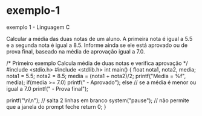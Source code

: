 # exemplo-1
exemplo 1 - Linguagem C

Calcular a média das duas notas de um aluno.
A primeira nota é igual a 5.5 e a segunda nota é igual a 8.5.
Informe ainda se ele está aprovado ou de prova final, baseado
na média de aprovação igual a 7.0.

/* Primeiro exemplo
   Calcula média de duas notas e verifica aprovação
*/
#include <stdio.h>
#include <stdlib.h>
int main() {
   float nota1, nota2, media;
   nota1 = 5.5;
   nota2 = 8.5;
   media = (nota1 + nota2)/2;
   printf("Media = %f", media);
   if(media >= 7.0)
       printf(" - Aprovado");
   else // se a média é menor ou igual a 7.0
       printf(" - Prova final");

   printf("\n\n"); // salta 2 linhas em branco
   system("pause"); // não permite que a janela do prompt feche
   return 0;
}
